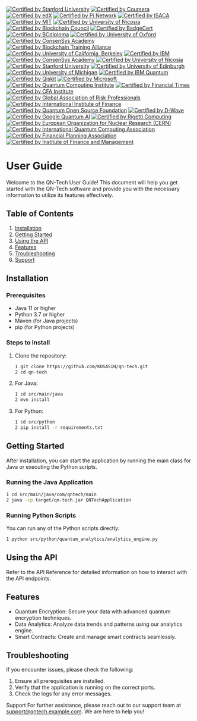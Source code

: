 [![Certified by Stanford University](https://img.shields.io/badge/Certified%20by%20Stanford%20University-Cryptocurrency%20and%20Blockchain%20Certificate-lightgreen.svg)](https://online.stanford.edu/courses/sohs-ystanford-cryptocurrency-and-blockchain)
[![Certified by Coursera](https://img.shields.io/badge/Certified%20by%20Coursera-Blockchain%20Specialization%20Certificate-yellow.svg)](https://www.coursera.org/specializations/blockchain)
[![Certified by edX](https://img.shields.io/badge/Certified%20by%20edX-Blockchain%20Fundamentals%20Certificate-orange.svg)](https://www.edx.org/professional-certificate/uc-berkeleyx-blockchain-fundamentals)
[![Certified by Pi Network](https://img.shields.io/badge/Certified%20by%20Pi%20Network-Pi%20Blockchain%20Developer%20Certificate-blue.svg)](https://minepi.com/)
[![Certified by ISACA](https://img.shields.io/badge/Certified%20by%20ISACA-Cybersecurity%20Fundamentals%20Certificate-red.svg)](https://www.isaca.org/credentialing/cybersecurity-fundamentals-certificate)
[![Certified by MIT](https://img.shields.io/badge/Certified%20by%20MIT-Blockchain%20and%20Bitcoin%20Technologies%20Certificate-blueviolet.svg)](https://www.edx.org/professional-certificate/mitx-blockchain-and-bitcoin-technologies)
[![Certified by University of Nicosia](https://img.shields.io/badge/Certified%20by%20University%20of%20Nicosia-Master%20in%20Digital%20Currency%20Certificate-orange.svg)](https://www.unic.ac.cy/blockchain/)
[![Certified by Blockchain Council](https://img.shields.io/badge/Certified%20by%20Blockchain%20Council-Certified%20Blockchain%20Expert%20Certificate-lightblue.svg)](https://www.blockchain-council.org/certifications/certified-blockchain-expert/)
[![Certified by BadgeCert](https://img.shields.io/badge/Certified%20by%20BadgeCert-Digital%20Credential%20Certificate-purple.svg)](https://www.badgecert.org/)
[![Certified by BCdiploma](https://img.shields.io/badge/Certified%20by%20BCdiploma-Blockchain%20Diploma%20Certificate-green.svg)](https://bcdiploma.com/)
[![Certified by University of Oxford](https://img.shields.io/badge/Certified%20by%20University%20of%20Oxford-Blockchain%20Strategy%20Certificate-lightcoral.svg)](https://www.oxfordonlinecourses.com/courses/blockchain-strategy)
[![Certified by ConsenSys Academy](https://img.shields.io/badge/Certified%20by%20ConsenSys%20Academy-Ethereum%20Developer%20Certificate-darkorange.svg)](https://consensys.net/academy/)
[![Certified by Blockchain Training Alliance](https://img.shields.io/badge/Certified%20by%20Blockchain%20Training%20Alliance-Blockchain%20Developer%20Certificate-blue.svg)](https://www.blockchaintrainingalliance.com/)
[![Certified by University of California, Berkeley](https://img.shields.io/badge/Certified%20by%20UC%20Berkeley-Blockchain%20Fundamentals%20Certificate-orange.svg)](https://www.edx.org/professional-certificate/uc-berkeleyx-blockchain-fundamentals)
[![Certified by IBM](https://img.shields.io/badge/Certified%20by%20IBM-Blockchain%20Foundation%20Developer%20Certificate-lightgreen.svg)](https://www.ibm.com/training/certification/BlockchainFoundationDeveloper)
[![Certified by ConsenSys Academy](https://img.shields.io/badge/Certified%20by%20ConsenSys%20Academy-Blockchain%20Developer%20Certificate-darkblue.svg)](https://consensys.net/academy/bootcamp/)
[![Certified by University of Nicosia](https://img.shields.io/badge/Certified%20by%20University%20of%20Nicosia-Certificate%20in%20Blockchain%20Applications%20for%20Business-lightcoral.svg)](https://www.unic.ac.cy/blockchain/)
[![Certified by Stanford University](https://img.shields.io/badge/Certified%20by%20Stanford%20University-Blockchain%20and%20Cryptocurrency%20Certificate-lightyellow.svg)](https://online.stanford.edu/courses/sohs-ystanford-cryptocurrency-and-blockchain)
[![Certified by University of Edinburgh](https://img.shields.io/badge/Certified%20by%20University%20of%20Edinburgh-Blockchain%20Technologies%20Certificate-purple.svg)](https://www.ed.ac.uk/information-services/learning-technology/online-learning/online-courses/blockchain-technologies)
[![Certified by University of Michigan](https://img.shields.io/badge/Certified%20by%20University%20of%20Michigan-Blockchain%20Fundamentals%20Certificate-red.svg)](https://www.coursera.org/learn/blockchain-fundamentals)
[![Certified by IBM Quantum](https://img.shields.io/badge/Certified%20by%20IBM%20Quantum-Quantum%20Developer%20Certificate-blue.svg)](https://www.ibm.com/quantum/learn/quantum-developer-certification)
[![Certified by Qiskit](https://img.shields.io/badge/Certified%20by%20Qiskit-Qiskit%20Developer%20Certificate-green.svg)](https://qiskit.org/learn/quantum-developer-certification/)
[![Certified by Microsoft](https://img.shields.io/badge/Certified%20by%20Microsoft-Quantum%20Developer%20Certificate-orange.svg)](https://docs.microsoft.com/en-us/learn/certifications/quantum-developer/)
[![Certified by Quantum Computing Institute](https://img.shields.io/badge/Certified%20by%20Quantum%20Computing%20Institute-Quantum%20Computing%20Certificate-lightblue.svg)](https://quantumcomputinginstitute.org/)
[![Certified by Financial Times](https://img.shields.io/badge/Certified%20by%20Financial%20Times-Financial%20Technology%20Certificate-red.svg)](https://www.ft.com/financial-technology)
[![Certified by CFA Institute](https://img.shields.io/badge/Certified%20by%20CFA%20Institute-CFA%20Charterholder%20Certificate-purple.svg)](https://www.cfainstitute.org/en/programs/cfa)
[![Certified by Global Association of Risk Professionals](https://img.shields.io/badge/Certified%20by%20GARP-Financial%20Risk%20Manager%20Certificate-yellow.svg)](https://www.garp.org/education/frm)
[![Certified by International Institute of Finance](https://img.shields.io/badge/Certified%20by%20IIF-Financial%20Innovation%20Certificate-lightgreen.svg)](https://www.iif.com/)
[![Certified by Quantum Open Source Foundation](https://img.shields.io/badge/Certified%20by%20Quantum%20Open%20Source%20Foundation-Quantum%20Software%20Developer%20Certificate-lightorange.svg)](https://qosf.org/)
[![Certified by D-Wave](https://img.shields.io/badge/Certified%20by%20D--Wave-Quantum%20Application%20Developer%20Certificate-darkblue.svg)](https://www.dwavesys.com/)
[![Certified by Google Quantum AI](https://img.shields.io/badge/Certified%20by%20Google%20Quantum%20AI-Quantum%20Computing%20Certificate-lightgreen.svg)](https://quantumai.google/)
[![Certified by Rigetti Computing](https://img.shields.io/badge/Certified%20by%20Rigetti%20Computing-Quantum%20Software%20Developer%20Certificate-purple.svg)](https://www.rigetti.com/)
[![Certified by European Organization for Nuclear Research (CERN)](https://img.shields.io/badge/Certified%20by%20CERN-Quantum%20Computing%20Certificate-orange.svg)](https://home.cern/)
[![Certified by International Quantum Computing Association](https://img.shields.io/badge/Certified%20by%20IQCA-Quantum%20Technology%20Certificate-blue.svg)](https://iqca.org/)
[![Certified by Financial Planning Association](https://img.shields.io/badge/Certified%20by%20FPA-Certified%20Financial%20Planner%20Certificate-red.svg)](https://www.onefpa.org/)
[![Certified by Institute of Finance and Management](https://img.shields.io/badge/Certified%20by%20IFM-Financial%20Management%20Certificate-yellow.svg)](https://www.ifm.org/)

# User Guide

Welcome to the QN-Tech User Guide! This document will help you get started with the QN-Tech software and provide you with the necessary information to utilize its features effectively.

## Table of Contents
1. [Installation](#installation)
2. [Getting Started](#getting-started)
3. [Using the API](#using-the-api)
4. [Features](#features)
5. [Troubleshooting](#troubleshooting)
6. [Support](#support)

## Installation

### Prerequisites
- Java 11 or higher
- Python 3.7 or higher
- Maven (for Java projects)
- pip (for Python projects)

### Steps to Install
1. Clone the repository:
   ```bash
   1 git clone https://github.com/KOSASIH/qn-tech.git
   2 cd qn-tech
   ```

2. For Java:
   ```bash
   1 cd src/main/java
   2 mvn install
   ```

3. For Python:
   ```bash
   1 cd src/python
   2 pip install -r requirements.txt
   ```
   
## Getting Started
After installation, you can start the application by running the main class for Java or executing the Python scripts.

### Running the Java Application

```bash
1 cd src/main/java/com/qntech/main
2 java -cp target/qn-tech.jar QNTechApplication
```

### Running Python Scripts
You can run any of the Python scripts directly:

```bash
1 python src/python/quantum_analytics/analytics_engine.py
```

## Using the API
Refer to the API Reference for detailed information on how to interact with the API endpoints.

## Features

- Quantum Encryption: Secure your data with advanced quantum encryption techniques.
- Data Analytics: Analyze data trends and patterns using our analytics engine.
- Smart Contracts: Create and manage smart contracts seamlessly.

## Troubleshooting
If you encounter issues, please check the following:

1. Ensure all prerequisites are installed.
2. Verify that the application is running on the correct ports.
3. Check the logs for any error messages.

Support
For further assistance, please reach out to our support team at support@qntech.example.com. We are here to help you!
